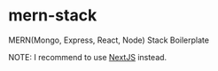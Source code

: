 # mern-stack
MERN(Mongo, Express, React, Node) Stack Boilerplate

NOTE: I recommend to use [NextJS](https://nextjs.org/) instead.

